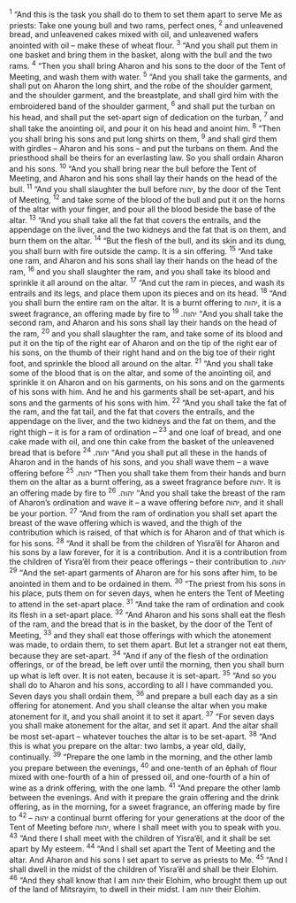 <sup>1</sup> “And this is the task you shall do to them to set them apart to serve Me as priests: Take one young bull and two rams, perfect ones,
<sup>2</sup> and unleavened bread, and unleavened cakes mixed with oil, and unleavened wafers anointed with oil – make these of wheat flour.
<sup>3</sup> “And you shall put them in one basket and bring them in the basket, along with the bull and the two rams.
<sup>4</sup> “Then you shall bring Aharon and his sons to the door of the Tent of Meeting, and wash them with water.
<sup>5</sup> “And you shall take the garments, and shall put on Aharon the long shirt, and the robe of the shoulder garment, and the shoulder garment, and the breastplate, and shall gird him with the embroidered band of the shoulder garment,
<sup>6</sup> and shall put the turban on his head, and shall put the set-apart sign of dedication on the turban,
<sup>7</sup> and shall take the anointing oil, and pour it on his head and anoint him.
<sup>8</sup> “Then you shall bring his sons and put long shirts on them,
<sup>9</sup> and shall gird them with girdles – Aharon and his sons – and put the turbans on them. And the priesthood shall be theirs for an everlasting law. So you shall ordain Aharon and his sons.
<sup>10</sup> “And you shall bring near the bull before the Tent of Meeting, and Aharon and his sons shall lay their hands on the head of the bull.
<sup>11</sup> “And you shall slaughter the bull before יהוה, by the door of the Tent of Meeting,
<sup>12</sup> and take some of the blood of the bull and put it on the horns of the altar with your finger, and pour all the blood beside the base of the altar.
<sup>13</sup> “And you shall take all the fat that covers the entrails, and the appendage on the liver, and the two kidneys and the fat that is on them, and burn them on the altar.
<sup>14</sup> “But the flesh of the bull, and its skin and its dung, you shall burn with fire outside the camp. It is a sin offering.
<sup>15</sup> “And take one ram, and Aharon and his sons shall lay their hands on the head of the ram,
<sup>16</sup> and you shall slaughter the ram, and you shall take its blood and sprinkle it all around on the altar.
<sup>17</sup> “And cut the ram in pieces, and wash its entrails and its legs, and place them upon its pieces and on its head.
<sup>18</sup> “And you shall burn the entire ram on the altar. It is a burnt offering to יהוה, it is a sweet fragrance, an offering made by fire to יהוה.
<sup>19</sup> “And you shall take the second ram, and Aharon and his sons shall lay their hands on the head of the ram,
<sup>20</sup> and you shall slaughter the ram, and take some of its blood and put it on the tip of the right ear of Aharon and on the tip of the right ear of his sons, on the thumb of their right hand and on the big toe of their right foot, and sprinkle the blood all around on the altar.
<sup>21</sup> “And you shall take some of the blood that is on the altar, and some of the anointing oil, and sprinkle it on Aharon and on his garments, on his sons and on the garments of his sons with him. And he and his garments shall be set-apart, and his sons and the garments of his sons with him.
<sup>22</sup> “And you shall take the fat of the ram, and the fat tail, and the fat that covers the entrails, and the appendage on the liver, and the two kidneys and the fat on them, and the right thigh – it is for a ram of ordination –
<sup>23</sup> and one loaf of bread, and one cake made with oil, and one thin cake from the basket of the unleavened bread that is before יהוה.
<sup>24</sup> “And you shall put all these in the hands of Aharon and in the hands of his sons, and you shall wave them – a wave offering before יהוה.
<sup>25</sup> “Then you shall take them from their hands and burn them on the altar as a burnt offering, as a sweet fragrance before יהוה. It is an offering made by fire to יהוה.
<sup>26</sup> “And you shall take the breast of the ram of Aharon’s ordination and wave it – a wave offering before יהוה, and it shall be your portion.
<sup>27</sup> “And from the ram of ordination you shall set apart the breast of the wave offering which is waved, and the thigh of the contribution which is raised, of that which is for Aharon and of that which is for his sons.
<sup>28</sup> “And it shall be from the children of Yisra’ĕl for Aharon and his sons by a law forever, for it is a contribution. And it is a contribution from the children of Yisra’ĕl from their peace offerings – their contribution to יהוה.
<sup>29</sup> “And the set-apart garments of Aharon are for his sons after him, to be anointed in them and to be ordained in them.
<sup>30</sup> “The priest from his sons in his place, puts them on for seven days, when he enters the Tent of Meeting to attend in the set-apart place.
<sup>31</sup> “And take the ram of ordination and cook its flesh in a set-apart place.
<sup>32</sup> “And Aharon and his sons shall eat the flesh of the ram, and the bread that is in the basket, by the door of the Tent of Meeting,
<sup>33</sup> and they shall eat those offerings with which the atonement was made, to ordain them, to set them apart. But let a stranger not eat them, because they are set-apart.
<sup>34</sup> “And if any of the flesh of the ordination offerings, or of the bread, be left over until the morning, then you shall burn up what is left over. It is not eaten, because it is set-apart.
<sup>35</sup> “And so you shall do to Aharon and his sons, according to all I have commanded you. Seven days you shall ordain them,
<sup>36</sup> and prepare a bull each day as a sin offering for atonement. And you shall cleanse the altar when you make atonement for it, and you shall anoint it to set it apart.
<sup>37</sup> “For seven days you shall make atonement for the altar, and set it apart. And the altar shall be most set-apart – whatever touches the altar is to be set-apart.
<sup>38</sup> “And this is what you prepare on the altar: two lambs, a year old, daily, continually.
<sup>39</sup> “Prepare the one lamb in the morning, and the other lamb you prepare between the evenings,
<sup>40</sup> and one-tenth of an ĕphah of flour mixed with one-fourth of a hin of pressed oil, and one-fourth of a hin of wine as a drink offering, with the one lamb.
<sup>41</sup> “And prepare the other lamb between the evenings. And with it prepare the grain offering and the drink offering, as in the morning, for a sweet fragrance, an offering made by fire to יהוה –
<sup>42</sup> a continual burnt offering for your generations at the door of the Tent of Meeting before יהוה, where I shall meet with you to speak with you.
<sup>43</sup> “And there I shall meet with the children of Yisra’ĕl, and it shall be set apart by My esteem.
<sup>44</sup> “And I shall set apart the Tent of Meeting and the altar. And Aharon and his sons I set apart to serve as priests to Me.
<sup>45</sup> “And I shall dwell in the midst of the children of Yisra’ĕl and shall be their Elohim.
<sup>46</sup> “And they shall know that I am יהוה their Elohim, who brought them up out of the land of Mitsrayim, to dwell in their midst. I am יהוה their Elohim.
